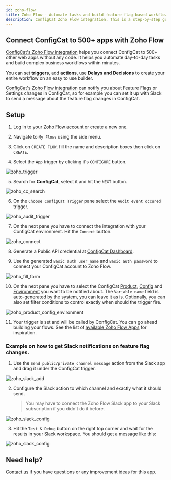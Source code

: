 ```yaml
---
id: zoho-flow
title: Zoho Flow - Automate tasks and build feature flag based workflows
description: ConfigCat Zoho Flow integration. This is a step-by-step guide on how to use the ConfigCat Zoho Flow integration to manage features using Zoho Flow apps.
---
```


## Connect ConfigCat to 500+ apps with Zoho Flow

<a href="https://www.zohoflow.com/apps/configcat/integrations/" target="_blank">ConfigCat's Zoho Flow integration</a> helps you connect ConfigCat to 500+ other web apps without any code. It helps you automate day-to-day tasks and build complex business workflows within minutes.

You can set **triggers**, add **actions**, use **Delays and Decisions** to create your entire workflow on an easy to use builder.

<a href="https://www.zohoflow.com/apps/configcat/integrations/" target="_blank">ConfigCat's Zoho Flow integration</a> can notify you about Feature Flags or Settings changes in ConfigCat, so for example you can set it up with Slack to send a message about the feature flag changes in ConfigCat.

## Setup

1. Log in to your <a href="https://www.zoho.com/flow/" target="_blank">Zoho Flow account</a> or create a new one.

2. Navigate to `My Flows` using the side menu.

3. Click on `CREATE FLOW`, fill the name and description boxes then click on `CREATE`.

4. Select the `App` trigger by clicking it's `CONFIGURE` button.

<img src="/docs/assets/zoho/select_trigger.png" className="zoomable" alt="zoho_trigger" />

5. Search for **ConfigCat**, select it and hit the `NEXT` button.

<img src="/docs/assets/zoho/cc_trigger.png" className="zoomable" alt="zoho_cc_search" />

6. On the `Choose ConfigCat Trigger` pane select the `Audit event occured` trigger.

<img src="/docs/assets/zoho/audit_select.png" className="zoomable" alt="zoho_audit_trigger" />

7. On the next pane you have to connect the integration with your ConfigCat environment. Hit the `Connect` button.

<img src="/docs/assets/zoho/connect.png" className="zoomable" alt="zoho_connect" />
      
8. Generate a Public API credential at <a href="https://app.configcat.com/my-account/public-api-credentials" target="_blank">ConfigCat Dashboard</a>.

9. Use the generated `Basic auth user name` and `Basic auth password` to connect your ConfigCat account to Zoho Flow.

<img src="/docs/assets/zoho/fill_connect_form.png" className="zoomable" alt="zoho_fill_form" />

10. On the next pane you have to select the ConfigCat [Product](/main-concepts#product), [Config](/main-concepts#config) and [Environment](/main-concepts#environment) you want to be notified about. The `Variable name` field is auto-generated by the system, you can leave it as is. Optionally, you can also set filter conditions to control exactly when should the trigger fire.

<img src="/docs/assets/zoho/select_product_config_environment.png" className="zoomable" alt="zoho_product_config_environment" />

11. Your trigger is set and will be called by ConfigCat. You can go ahead building your flows. See the list of <a href="https://www.zoho.com/flow/apps/" target="_blank">available Zoho Flow Apps</a> for inspiration.

### Example on how to get Slack notifications on feature flag changes.

1. Use the `Send public/private channel message` action from the Slack app and drag it under the ConfigCat trigger.

<img src="/docs/assets/zoho/add_slack.png" className="zoomable" alt="zoho_slack_add" />

2. Configure the Slack action to which channel and exactly what it should send.
   > You may have to connect the Zoho Flow Slack app to your Slack subscription if you didn't do it before.

<img src="/docs/assets/zoho/slack_configuration.png" className="zoomable" alt="zoho_slack_config" />

3. Hit the `Test & Debug` button on the right top corner and wait for the results in your Slack workspace. You should get a message like this:

<img src="/docs/assets/zoho/slack_message.png" className="zoomable" alt="zoho_slack_config" />

## Need help?

<a href="https://configcat.com/support/" target="_blank">Contact us</a> if you have questions or any improvement ideas for this app.

